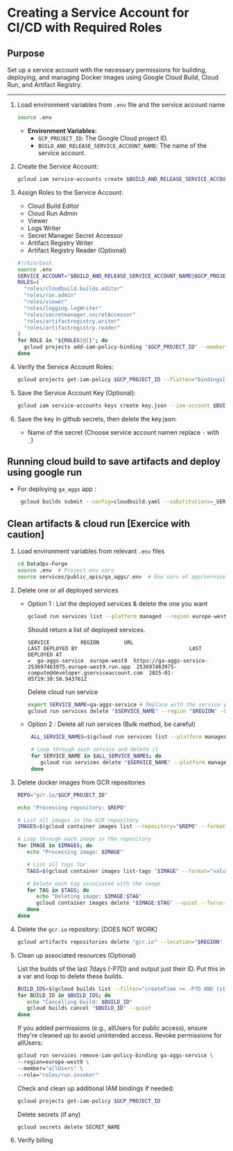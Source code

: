 # Creating a Service Account for CI/CD with Required Roles

## Purpose

Set up a service account with the necessary permissions for building, deploying, and managing Docker images using Google Cloud Build, Cloud Run, and Artifact Registry.

---

1. Load environment variables from `.env` file and the service account name

   ```bash
   source .env
   ```

   - **Environment Variables:**
     - `GCP_PROJECT_ID`: The Google Cloud project ID.
     - `BUILD_AND_RELEASE_SERVICE_ACCOUNT_NAME`: The name of the service account.

2. Create the Service Account:

   ```bash
   gcloud iam service-accounts create $BUILD_AND_RELEASE_SERVICE_ACCOUNT_NAME --project $GCP_PROJECT_ID --display-name "Service Account for CI/CD"
   ```

3. Assign Roles to the Service Account:

   - Cloud Build Editor
   - Cloud Run Admin
   - Viewer
   - Logs Writer
   - Secret Manager Secret Accessor
   - Artifact Registry Writer
   - Artifact Registry Reader (Optional)

   ```bash
   #!/bin/bash
   source .env
   SERVICE_ACCOUNT="$BUILD_AND_RELEASE_SERVICE_ACCOUNT_NAME@$GCP_PROJECT_ID.iam.gserviceaccount.com"
   ROLES=(
     "roles/cloudbuild.builds.editor"
     "roles/run.admin"
     "roles/viewer"
     "roles/logging.logWriter"
     "roles/secretmanager.secretAccessor"
     "roles/artifactregistry.writer"
     "roles/artifactregistry.reader"
   )
   for ROLE in "${ROLES[@]}"; do
     gcloud projects add-iam-policy-binding "$GCP_PROJECT_ID" --member="serviceAccount:$SERVICE_ACCOUNT" --role="$ROLE"
   done
   ```

4. Verify the Service Account Roles:

   ```bash
   gcloud projects get-iam-policy $GCP_PROJECT_ID --flatten="bindings[].members" --format="table(bindings.role)" --filter="bindings.members:$BUILD_AND_RELEASE_SERVICE_ACCOUNT_NAME@$GCP_PROJECT_ID.iam.gserviceaccount.com"
   ```

5. Save the Service Account Key (Optional):

   ```bash
   gcloud iam service-accounts keys create key.json --iam-account $BUILD_AND_RELEASE_SERVICE_ACCOUNT_NAME@$GCP_PROJECT_ID.iam.gserviceaccount.com

   ```

6. Save the key in github secrets, then delete the key.json:
   - Name of the secret (Choose service account namen replace `-` with `_`)

## Running cloud build to save artifacts and deploy using google run

- For deploying `ga_aggs` app :

  ```bash
   gcloud builds submit --config=cloudbuild.yaml --substitutions=_SERVICE_NAME=my-service,_REPO_NAME=ga_aggs
  ```

## Clean artifacts & cloud run [Exercice with caution]

1. Load environment variables from relevant `.env` files

   ```bash
   cd DataOps-Forge
   source .env  # Project env vars
   source services/public_apis/ga_aggs/.env  # Env vars of app/service to delete
   ```

2. Delete one or all deployed services

   - Option 1 : List the deployed services & delete the one you want

     ```bash
     gcloud run services list --platform managed --region europe-west9
     ```

     Should return a list of deployed services.

     ```playtext
     SERVICE          REGION        URL                                                        LAST DEPLOYED BY                                    LAST DEPLOYED AT
     ✔  ga-aggs-service  europe-west9  https://ga-aggs-service-253697463975.europe-west9.run.app  253697463975-compute@developer.gserviceaccount.com  2025-01-05T19:38:58.943761Z
     ```

     Delete cloud run service

     ```bash
     export SERVICE_NAME=ga-aggs-service # Replace with the service you wish to delete
     gcloud run services delete "$SERVICE_NAME" --region "$REGION" -o-platfrm managed --quiet
     ```

   - Option 2 : Delete all run services (Bulk method, be careful)

     ```bash
      ALL_SERVICE_NAMES=$(gcloud run services list --platform managed --region europe-west9 --format="value(metadata.name)")

      # Loop through each service and delete it
      for SERVICE_NAME in $ALL_SERVICE_NAMES; do
         gcloud run services delete "$SERVICE_NAME" --platform managed --region europe-west9 --quiet
      done
     ```

3. Delete docker images from GCR repositories

   ```bash
   REPO="gcr.io/$GCP_PROJECT_ID"

   echo "Processing repository: $REPO"

   # List all images in the GCR repository
   IMAGES=$(gcloud container images list --repository="$REPO" --format="value(name)")

   # Loop through each image in the repository
   for IMAGE in $IMAGES; do
      echo "Processing image: $IMAGE"

      # List all tags for
      TAGS=$(gcloud container images list-tags "$IMAGE" --format="value(tags)")

      # Delete each tag associated with the image
      for TAG in $TAGS; do
         echo "Deleting image: $IMAGE:$TAG"
         gcloud container images delete "$IMAGE:$TAG" --quiet --force-delete-tags
      done
   done
   ```

4. Delete the `gcr.io` repository: [DOES NOT WORK]

   ```bash
   gcloud artifacts repositories delete "gcr.io" --location="$REGION" --quiet
   ```

5. Clean up associated resources (Optional)

   List the builds of the last 7days (-P7D) and output just their ID. Put this in a var and loop to delete these builds.

   ```bash
   BUILD_IDS=$(gcloud builds list --filter="createTime >= -P7D AND (status=QUEUED OR status=WORKING)" --format="value(ID)")
   for BUILD_ID in $BUILD_IDS; do
      echo "Cancelling build: $BUILD_ID"
      gcloud builds cancel "$BUILD_ID" --quiet
   done
   ```

   If you added permissions (e.g., allUsers for public access), ensure they're cleaned up to avoid unintended access.
   Revoke permissions for allUsers:

   ```bash
   gcloud run services remove-iam-policy-binding ga-aggs-service \
   --region=europe-west9 \
   --member="allUsers" \
   --role="roles/run.invoker"
   ```

   Check and clean up additional IAM bindings if needed:

   ```bash
   gcloud projects get-iam-policy $GCP_PROJECT_ID
   ```

   Delete secrets (if any)

   ```bash
   gcloud secrets delete SECRET_NAME
   ```

6. Verify billing
